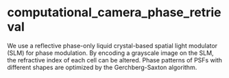 # computational_camera_phase_retrieval
We use a reflective phase-only liquid crystal-based spatial light modulator (SLM) for phase modulation. By encoding a grayscale image on the SLM, the refractive index of each cell can be altered. Phase patterns of PSFs with different shapes are optimized by the Gerchberg-Saxton algorithm.
